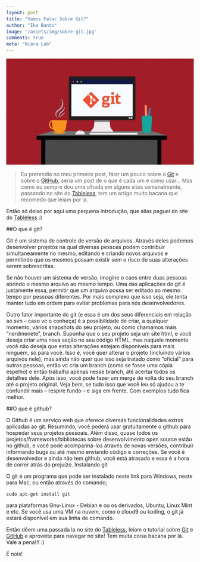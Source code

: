```yaml
---
layout: post
title: "Vamos Falar Sobre Git?"
author: "Ike Banto"
image: '/assets/img/sobre-git.jpg'
comments: true
meta: "Niara Lab"
---
```


![Sobre Git](/assets/img/sobre-git.jpg  "Sobre Git")



>Eu pretendia no meu primeiro post, falar um pouco sobre o [Git](https://git-scm.com/) e sobre o [GitHub](https://github.com), seria um post de o que é cada um e como usar... Mas como eu sempre dou uma olhada em alguns sites semanalmente, passando no site do [Tableless](https://tableless.com.br/), tem um artigo muito bacana que recomedo que leiam por la.

Então só deixo por aqui uma pequena introdução, que alias peguei do site do [Tableless](https://tableless.com.br/) :)

##O que é git?

Git é um sistema de controle de versão de arquivos. Através deles podemos desenvolver projetos na qual diversas pessoas podem contribuir simultaneamente no mesmo, editando e criando novos arquivos e permitindo que os mesmos possam existir sem o risco de suas alterações serem sobrescritas.

Se não houver um sistema de versão, imagine o caos entre duas pessoas abrindo o mesmo arquivo ao mesmo tempo. Uma das aplicações do git é justamente essa, permitir que um arquivo possa ser editado ao mesmo tempo por pessoas diferentes. Por mais complexo que isso seja, ele tenta manter tudo em ordem para evitar problemas para nós desenvolvedores.

Outro fator importante do git (e essa é um dos seus diferenciais em relação ao svn – caso vc o conheça) é a possibilidade de criar, a qualquer momento, vários snapshots do seu projeto, ou como chamamos mais “nerdmenete”, branch. Suponha que o seu projeto seja um site html, e você deseja criar uma nova seção no seu código HTML, mas naquele momento você não deseja que estas alterações estejam disponíveis para mais ninguém, só para você. Isso é, você quer alterar o projeto (incluindo vários arquivos nele), mas ainda não quer que isso seja tratado como “oficial” para outras pessoas, então vc cria um branch (como se fosse uma cópia espelho) e então trabalha apenas nesse branch, até acertar todos os detalhes dele. Após isso, você pode fazer um merge de volta do seu branch até o projeto original. Veja bem, se tudo isso que você leu só ajudou a te confundir mais – respire fundo – e siga em frente. Com exemplos tudo fica melhor.

##O que é github?

O Github é um serviço web que oferece diversas funcionalidades extras aplicadas ao git. Resumindo, você poderá usar gratuitamente o github para hospedar seus projetos pessoais. Além disso, quase todos os projetos/frameworks/bibliotecas sobre desenvolvimento open source estão no github, e você pode acompanhá-los através de novas versões, contribuir informando bugs ou até mesmo enviando código e correções. Se você é desenvolvedor e ainda não tem github, você está atrasado e essa é a hora de correr atrás do prejuízo.
Instalando git

O git é um programa que pode ser instalado neste link para Windows, neste para Mac, ou então através do comando; 

	sudo apt-get install git 

para plataformas Gnu-Linux - Debian e ou os derivados, Ubuntu, Linux Mint e etc. Se você usa uma VM na nuvem, como o cloud9 ou koding, o git já estará disponível em sua linha de comando.

Então dêem uma passada la no site do  [Tableless](https://tableless.com.br/tudo-que-voce-queria-saber-sobre-git-e-github-mas-tinha-vergonha-de-perguntar/), leiam o tutorial sobre [Git](https://git-scm.com/) e [GitHub](https://github.com) e aproveite para navegar no site! Tem muita coisa bacana por lá. Vale a pena!!! :)

É nois!
